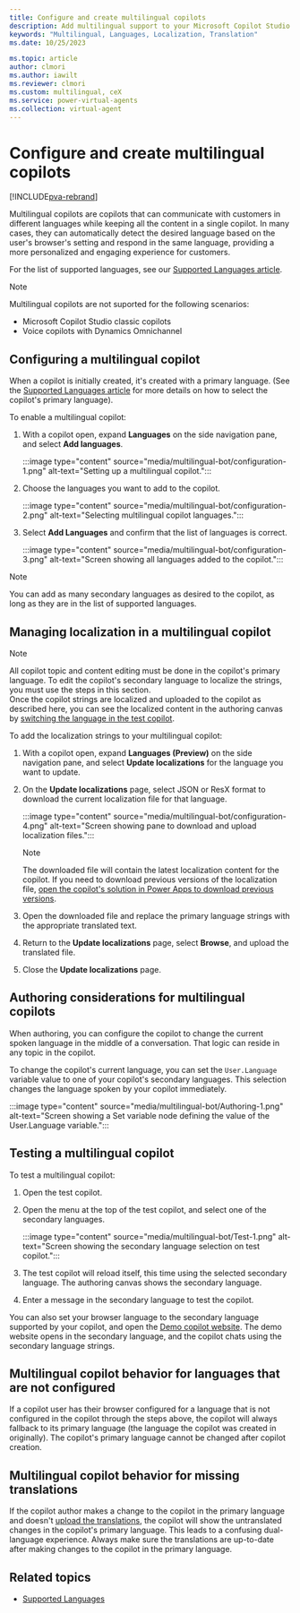 ```yaml
---
title: Configure and create multilingual copilots
description: Add multilingual support to your Microsoft Copilot Studio copilots so your copilot users and customers can ask questions and get answers in their language.
keywords: "Multilingual, Languages, Localization, Translation"
ms.date: 10/25/2023

ms.topic: article
author: clmori
ms.author: iawilt
ms.reviewer: clmori
ms.custom: multilingual, ceX
ms.service: power-virtual-agents
ms.collection: virtual-agent
---
```


# Configure and create multilingual copilots

[!INCLUDE[pva-rebrand](includes/pva-rebrand.md)]

Multilingual copilots are copilots that can communicate with customers in different languages while keeping all the content in a single copilot. In many cases, they can automatically detect the desired language based on the user's browser's setting and respond in the same language, providing a more personalized and engaging experience for customers. 

For the list of supported languages, see our [Supported Languages article](authoring-language-support.md).

> [!NOTE]
> Multilingual copilots are not suported for the following scenarios:
> * Microsoft Copilot Studio classic copilots
> * Voice copilots with Dynamics Omnichannel

## Configuring a multilingual copilot
When a copilot is initially created, it's created with a primary language. (See the [Supported Languages article](authoring-language-support.md) for more details on how to select the copilot's primary language). 

To enable a multilingual copilot:

1. With a copilot open, expand **Languages** on the side navigation pane, and select **Add languages**.   

    :::image type="content" source="media/multilingual-bot/configuration-1.png" alt-text="Setting up a multilingual copilot.":::

1. Choose the languages you want to add to the copilot.

    :::image type="content" source="media/multilingual-bot/configuration-2.png" alt-text="Selecting multilingual copilot languages.":::

1. Select **Add Languages** and confirm that the list of languages is correct.

    :::image type="content" source="media/multilingual-bot/configuration-3.png" alt-text="Screen showing all languages added to the copilot.":::

> [!NOTE]
> You can add as many secondary languages as desired to the copilot, as long as they are in the list of supported languages.

## Managing localization in a multilingual copilot

> [!NOTE]
> All copilot topic and content editing must be done in the copilot's primary language. To edit the copilot's secondary language to localize the strings, you must use the steps in this section.    
> Once the copilot strings are localized and uploaded to the copilot as described here, you can see the localized content in the authoring canvas by [switching the language in the test copilot](#testing-a-multilingual-copilot).

To add the localization strings to your multilingual copilot:

1. With a copilot open, expand **Languages (Preview)** on the side navigation pane, and select **Update localizations** for the language you want to update.
   
1. On the **Update localizations** page, select JSON or ResX format to download the current localization file for that language.
   
    :::image type="content" source="media/multilingual-bot/configuration-4.png" alt-text="Screen showing pane to download and upload localization files.":::

    > [!NOTE]
    > The downloaded file will contain the latest localization content for the copilot.
    > If you need to download previous versions of the localization file, [open the copilot's solution in Power Apps to download previous versions](authoring-export-import-bots.md?tabs=webApp#add-components-to-a-chatbot-in-a-custom-solution).

1. Open the downloaded file and replace the primary language strings with the appropriate translated text.
   
1. Return to the **Update localizations** page, select **Browse**, and upload the translated file.
  
1. Close the **Update localizations** page.

## Authoring considerations for multilingual copilots

When authoring, you can configure the copilot to change the current spoken language in the middle of a conversation. That logic can reside in any topic in the copilot.

To change the copilot's current language, you can set the ```User.Language``` variable value to one of your copilot's secondary languages. This selection changes the language spoken by your copilot immediately.

:::image type="content" source="media/multilingual-bot/Authoring-1.png" alt-text="Screen showing a Set variable node defining the value of the User.Language variable.":::

## Testing a multilingual copilot

To test a multilingual copilot:

1. Open the test copilot.

1. Open the menu at the top of the test copilot, and select one of the secondary languages.

    :::image type="content" source="media/multilingual-bot/Test-1.png" alt-text="Screen showing the secondary language selection on test copilot.":::

1. The test copilot will reload itself, this time using the selected secondary language. The authoring canvas shows the secondary language.

1. Enter a message in the secondary language to test the copilot.

You can also set your browser language to the secondary language supported by your copilot, and open the [Demo copilot website](publication-connect-bot-to-web-channels.md?tabs=preview#customize-the-demo-website). The demo website opens in the secondary language, and the copilot chats using the secondary language strings.

## Multilingual copilot behavior for languages that are not configured

If a copilot user has their browser configured for a language that is not configured in the copilot through the steps above, the copilot will always fallback to its primary language (the language the copilot was created in originally). The copilot's primary language cannot be changed after copilot creation.

## Multilingual copilot behavior for missing translations

If the copilot author makes a change to the copilot in the primary language and doesn't [upload the translations](#managing-localization-in-a-multilingual-bot), the copilot will show the untranslated changes in the copilot's primary language. This leads to a confusing dual-language experience. Always make sure the translations are up-to-date after making changes to the copilot in the primary language.

## Related topics
- [Supported Languages](authoring-language-support.md)
